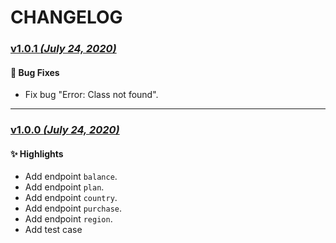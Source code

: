 # CHANGELOG

### [v1.0.1 _(July 24, 2020)_](https://github.com/dataplans/dataplans-php/releases/tag/v1.0.1)

#### 👾 Bug Fixes

- Fix bug "Error: Class not found".

---

### [v1.0.0 _(July 24, 2020)_](https://github.com/dataplans/dataplans-php/releases/tag/v1.0.0)

#### ✨ Highlights

- Add endpoint `balance`.
- Add endpoint `plan`.
- Add endpoint `country`.
- Add endpoint `purchase`.
- Add endpoint `region`.
- Add test case
